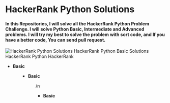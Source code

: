 # HackerRank Python Solutions
#### In this Repositories, I will solve all the HackerRank Python Problem Challenge. I will solve Python Basic, Intermediate and Advanced problems. I will try my best to solve the problem with sort code, and If you have a better code, You can send pull request. 
![HackerRank Python Solutions  HackerRank Python Basic Solutions  HackerRank Python  HackerRank](https://user-images.githubusercontent.com/74883556/189772302-2c3a46cd-566f-40c5-9b32-ea649a28141b.jpg)


<ul dir="auto">
  <li><b>Basic</b></li>
<ul dir="auto">
  

<ul dir="auto">
  <li><b>Basic</b></li>
<ul dir="auto">  
  
  
  
/n 
  
<ul dir="auto">
  <li><b>Basic</b></li>
<ul dir="auto">
